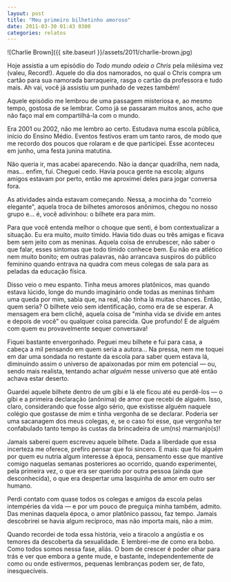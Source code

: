 ```yaml
---
layout: post
title: "Meu primeiro bilhetinho amoroso"
date: 2011-03-30 01:43 0300
categories: relatos
---
```

![Charlie Brown]({{ site.baseurl }}/assets/2011/charlie-brown.jpg)

Hoje assistia a um episódio do _Todo mundo odeia o Chris_ pela milésima vez (valeu, Record!). Aquele do dia dos namorados, no qual o Chris compra um cartão para sua namorada barraqueira, rasga o cartão da professora e tudo mais. Ah vai, você já assistiu um punhado de vezes também!

Aquele episódio me lembrou de uma passagem misteriosa e, ao mesmo tempo, gostosa de se lembrar. Como já se passaram muitos anos, acho que não faço mal em compartilhá-la com o mundo.

Era 2001 ou 2002, não me lembro ao certo. Estudava numa escola pública, início do Ensino Médio. Eventos festivos eram um tanto raros, de modo que me recordo dos poucos que rolaram e de que participei. Esse aconteceu em junho, uma festa junina matutina.

Não queria ir, mas acabei aparecendo. Não ia dançar quadrilha, nem nada, mas… enfim, fui. Cheguei cedo. Havia pouca gente na escola; alguns amigos estavam por perto, então me aproximei deles para jogar conversa fora.

As atividades ainda estavam começando. Nessa, a mocinha do "correio elegante", aquela troca de bilhetes amorosos anônimos, chegou no nosso grupo e… é, você adivinhou: o bilhete era para mim.

Para que você entenda melhor o choque que senti, é bom contextualizar a situação. Eu era muito, _muito_ tímido. Havia tido duas ou três amigas e ficava bem sem jeito com as meninas. Aquela coisa de enrubescer, não saber o que falar, esses sintomas que todo tímido conhece bem. Eu não era atlético nem muito bonito; em outras palavras, não arrancava suspiros do público feminino quando entrava na quadra com meus colegas de sala para as peladas da educação física.

Disso veio o meu espanto. Tinha meus amores platônicos, mas quando estava lúcido, longe do mundo imaginário onde todas as meninas tinham uma queda por mim, sabia que, na real, não tinha lá muitas chances. Então, quem seria? O bilhete veio sem identificação, como era de se esperar. A mensagem era bem clichê, aquela coisa de "minha vida se divide em antes e depois de você" ou qualquer coisa parecida. Que profundo! E de alguém com quem eu provavelmente sequer conversava!

Fiquei bastante envergonhado. Peguei meu bilhete e fui para casa, a cabeça a mil pensando em quem seria a autora… Na pressa, nem me toquei em dar uma sondada no restante da escola para saber quem estava lá, diminuindo assim o universo de apaixonadas por mim em potencial — ou, sendo mais realista, tentando achar _alguém_ nesse universo que até então achava estar deserto.

Guardei aquele bilhete dentro de um gibi e lá ele ficou até eu perdê-los — o gibi e a primeira declaração (anônima) de amor que recebi de alguém. Isso, claro, considerando que fosse algo sério, que existisse alguém naquele colégio que gostasse de mim e tinha vergonha de se declarar. Poderia ser uma sacanagem dos meus colegas, e, se o caso foi esse, que vergonha ter confabulado tanto tempo às custas da brincadeira de um(ns) marmanjo(s)!

Jamais saberei quem escreveu aquele bilhete. Dada a liberdade que essa incerteza me oferece, prefiro pensar que foi sincero. E mais: que foi alguém por quem eu nutria algum interesse à época, pensamento esse que mantive comigo naquelas semanas posteriores ao ocorrido, quando experimentei, pela primeira vez, o que era ser querido por outra pessoa (ainda que desconhecida), o que era despertar uma lasquinha de amor em outro ser humano.

Perdi contato com quase todos os colegas e amigos da escola pelas intempéries da vida — e por um pouco de preguiça minha também, admito. Das meninas daquela época, o amor platônico passou, faz tempo. Jamais descobrirei se havia algum recíproco, mas não importa mais, não a mim.

Quando recordei de toda essa história, veio a tiracolo a angústia e os temores da descoberta da sexualidade. E lembrei-me de como era bobo. Como todos somos nessa fase, aliás. O bom de crescer é poder olhar para trás e ver que embora a gente mude, e bastante, independentemente de como ou onde estivermos, pequenas lembranças podem ser, de fato, inesquecíveis.
